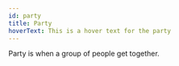 ```yaml
---
id: party
title: Party
hoverText: This is a hover text for the party
---
```


Party is when a group of people get together.
